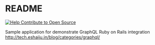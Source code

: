 # README

[![Help Contribute to Open Source](https://www.codetriage.com/eshaiju/graphql-ruby-sample/badges/users.svg)](https://www.codetriage.com/eshaiju/graphql-ruby-sample)


Sample application for demonstrate GraphQL Ruby on Rails integration http://tech.eshaiju.in/blog/categories/graphql/
